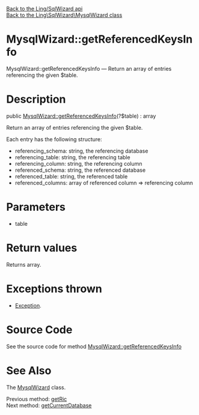 [Back to the Ling/SqlWizard api](https://github.com/lingtalfi/SqlWizard/blob/master/doc/api/Ling/SqlWizard.md)<br>
[Back to the Ling\SqlWizard\MysqlWizard class](https://github.com/lingtalfi/SqlWizard/blob/master/doc/api/Ling/SqlWizard/MysqlWizard.md)


MysqlWizard::getReferencedKeysInfo
================



MysqlWizard::getReferencedKeysInfo — Return an array of entries referencing the given $table.




Description
================


public [MysqlWizard::getReferencedKeysInfo](https://github.com/lingtalfi/SqlWizard/blob/master/doc/api/Ling/SqlWizard/MysqlWizard/getReferencedKeysInfo.md)(?$table) : array




Return an array of entries referencing the given $table.


Each entry has the following structure:
- referencing_schema: string, the referencing database
- referencing_table: string, the referencing table
- referencing_column: string, the referencing column
- referenced_schema: string, the referenced database
- referenced_table: string, the referenced table
- referenced_columns: array of referenced column => referencing column




Parameters
================


- table

    


Return values
================

Returns array.


Exceptions thrown
================

- [Exception](http://php.net/manual/en/class.exception.php).&nbsp;







Source Code
===========
See the source code for method [MysqlWizard::getReferencedKeysInfo](https://github.com/lingtalfi/SqlWizard/blob/master/MysqlWizard.php#L461-L506)


See Also
================

The [MysqlWizard](https://github.com/lingtalfi/SqlWizard/blob/master/doc/api/Ling/SqlWizard/MysqlWizard.md) class.

Previous method: [getRic](https://github.com/lingtalfi/SqlWizard/blob/master/doc/api/Ling/SqlWizard/MysqlWizard/getRic.md)<br>Next method: [getCurrentDatabase](https://github.com/lingtalfi/SqlWizard/blob/master/doc/api/Ling/SqlWizard/MysqlWizard/getCurrentDatabase.md)<br>

